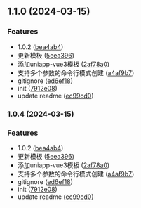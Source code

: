 
## 1.1.0 (2024-03-15)


### Features

* 1.0.2 ([bea4ab4](https://ssh.github.com:443/betteroneday/starter-wx/commit/bea4ab43a447838181d9dcb56dcfe17d2f977098))
* 更新模板 ([5eea396](https://ssh.github.com:443/betteroneday/starter-wx/commit/5eea39623ee2c3f6f2071e75709d920bcc19a801))
* 添加uniapp-vue3模板 ([2af78a0](https://ssh.github.com:443/betteroneday/starter-wx/commit/2af78a09d358aaeb3b93dc451c904e379dfc4d65))
* 支持多个参数的命令行模式创建 ([a4af9b7](https://ssh.github.com:443/betteroneday/starter-wx/commit/a4af9b745d5e6f1f1ddc7527305940b381f48031))
* gitignore ([ed6ef18](https://ssh.github.com:443/betteroneday/starter-wx/commit/ed6ef182ca019f585194abc584f52f8ee2d6372b))
* init ([7912e08](https://ssh.github.com:443/betteroneday/starter-wx/commit/7912e08fb86491365fc3b786c19df6025f74f2b8))
* update readme ([ec99cd0](https://ssh.github.com:443/betteroneday/starter-wx/commit/ec99cd04e93abbdbdc7741b87375f46eec767c80))

### 1.0.4 (2024-03-15)


### Features

* 1.0.2 ([bea4ab4](https://ssh.github.com:443/betteroneday/starter-wx/commit/bea4ab43a447838181d9dcb56dcfe17d2f977098))
* 更新模板 ([5eea396](https://ssh.github.com:443/betteroneday/starter-wx/commit/5eea39623ee2c3f6f2071e75709d920bcc19a801))
* 添加uniapp-vue3模板 ([2af78a0](https://ssh.github.com:443/betteroneday/starter-wx/commit/2af78a09d358aaeb3b93dc451c904e379dfc4d65))
* 支持多个参数的命令行模式创建 ([a4af9b7](https://ssh.github.com:443/betteroneday/starter-wx/commit/a4af9b745d5e6f1f1ddc7527305940b381f48031))
* gitignore ([ed6ef18](https://ssh.github.com:443/betteroneday/starter-wx/commit/ed6ef182ca019f585194abc584f52f8ee2d6372b))
* init ([7912e08](https://ssh.github.com:443/betteroneday/starter-wx/commit/7912e08fb86491365fc3b786c19df6025f74f2b8))
* update readme ([ec99cd0](https://ssh.github.com:443/betteroneday/starter-wx/commit/ec99cd04e93abbdbdc7741b87375f46eec767c80))
